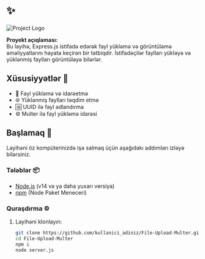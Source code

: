 # :sparkles:

![Project Logo](https://miro.medium.com/v2/resize:fit:720/format:webp/1*CPllEtejNuFpU73oVX3xCA.png)

**Proyekt açıqlaması:**  
Bu layihə, Express.js istifadə edərək fayl yükləmə və görüntüləmə əməliyyatlarını həyata keçirən bir tətbiqdir. İstifadəçilər faylları yükləyə və yüklənmiş faylları görüntüləyə bilərlər.

## Xüsusiyyətlər :star2:

- 📁 Fayl yükləmə və idarəetmə
- 🌐 Yüklənmiş faylları təqdim etmə
- 🆔 UUID ilə fayl adlandırma
- ⚙️ Multer ilə fayl yükləmə idarəsi

## Başlamaq :rocket:

Layihəni öz kompüterinizdə işə salmaq üçün aşağıdakı addımları izləyə bilərsiniz.

### Tələblər :package:

- [Node.js](https://nodejs.org) (v14 və ya daha yuxarı versiya)
- [npm](https://www.npmjs.com/) (Node Paket Meneceri)

### Quraşdırma :gear:

1. Layihəni klonlayın:

   ```bash
   git clone https://github.com/kullanici_adiniz/File-Upload-Multer.git
   cd File-Upload-Multer
   npm i
   node server.js
